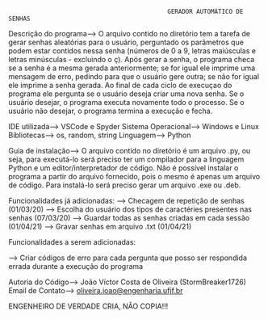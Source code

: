 
                                                GERADOR AUTOMÁTICO DE SENHAS
Descrição do programa--> O arquivo contido no diretório tem a tarefa de gerar senhas aleatórias para o usuário, perguntado os parâmetros
que podem estar contidos nessa senha (números de 0 a 9, letras maiúsculas e letras minúsculas - excluindo o ç). Após gerar a senha, o
programa checa se a senha é a mesma gerada anteriormente; se for igual ele imprime uma mensagem de erro, pedindo para que o usuário gere
outra; se não for igual ele imprime a senha gerada. Ao final de cada ciclo de execuçao do programa ele pergunta se o usuário deseja criar
uma nova senha. Se o usuário desejar, o programa executa novamente todo o processo. Se o usuário não desejar, o programa termina a execução
e fecha.

IDE utilizada--> VSCode e Spyder
Sistema Operacional--> Windows e Linux
Bibliotecas--> os, random, string
Linguagem--> Python

Guia de instalação--> O arquivo contido no diretório é um arquivo .py, ou seja, para executá-lo será preciso ter um compilador para a
linguagem Python e um editor/interpretador de código. Não é possível instalar o programa a partir do arquivo fornecido, pois o mesmo é
apenas um arquivo de código. Para instalá-lo será preciso gerar um arquivo .exe ou .deb.

Funcionalidades já adicionadas:
--> Checagem de repetição de senhas (01/03/20)
--> Escolha do usuário dos tipos de caractéries presentes nas senhas (07/03/20)
--> Guardar todas as senhas criadas em cada sessão (01/04/21)
--> Gravar senhas em arquivo .txt (01/04/21)

Funcionalidades a serem adicionadas:

--> Criar códigos de erro para cada pergunta que posso ser respondida errada durante a execução do programa

Autoria do Código--> João Víctor Costa de Oliveira (StormBreaker1726)
Email de Contato--> oliveira.joao@engenharia.ufjf.br

ENGENHEIRO DE VERDADE CRIA, NÃO COPIA!!!
